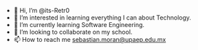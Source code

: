 - 👋 Hi, I’m @its-Retr0
- 👀 I’m interested in learning everything I can about Technology.
- 🌱 I’m currently learning Software Engineering.
- 💞️ I’m looking to collaborate on my school.
- 📫 How to reach me sebastian.moran@upaep.edu.mx

<!---
its-Retr0/its-Retr0 is a ✨ special ✨ repository because its `README.md` (this file) appears on your GitHub profile.
You can click the Preview link to take a look at your changes.
--->
